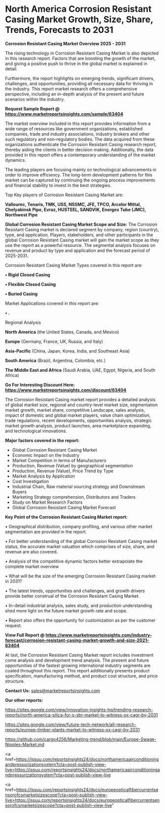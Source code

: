  # North America Corrosion Resistant Casing Market Growth, Size, Share, Trends, Forecasts to 2031

<Strong> Corrosion Resistant Casing Market Overview 2025 - 2031</strong>

The rising technology in Corrosion Resistant Casing Market is also depicted in this research report. Factors that are boosting the growth of the market, and giving a positive push to thrive in the global market is explained in detail.

Furthermore, the report highlights on emerging trends, significant drivers, challenges, and opportunities, providing all necessary data for thriving in the industry. This report market research offers a comprehensive perspective, including an in-depth analysis of the present and future scenarios within the industry.

<strong>Request Sample Report @ <a href=https://www.marketreportsinsights.com/sample/63404>https://www.marketreportsinsights.com/sample/63404</a></strong>

The market overview included in this report provides information from a wide range of resources like government organizations, established companies, trade and industry associations, industry brokers and other such regulatory and non-regulatory bodies. The data acquired from these organizations authenticate the Corrosion Resistant Casing research report, thereby aiding the clients in better decision making. Additionally, the data provided in this report offers a contemporary understanding of the market dynamics.

The leading players are focusing mainly on technological advancements in order to improve efficiency. The long-term development patterns for this market can be captured by continuing the ongoing process improvements and financial stability to invest in the best strategies.

Top Key players of Corrosion Resistant Casing Market are:

<strong>Vallourec, Tenaris, TMK, USS, NSSMC, JFE, TPCO, Arcelor Mittal, Chelyabinsk Pipe, Evraz, HUSTEEL, SANDVIK, Energex Tube (JMC), Northwest Pipe</strong>

<strong><b>Global Corrosion Resistant Casing Market Scope and Size:</b></strong>
The Corrosion Resistant Casing market is declared segment by company, region (country), type, and application. Players, stakeholders, and other participants in the global Corrosion Resistant Casing market will gain the market scope as they use the report as a powerful resource. The segmental analysis focuses on revenue and product by type and application and the forecast period of 2025-2031.

Corrosion Resistant Casing Market Types covered in this report are:

<strong>• Rigid Closed Casing

• Flexible Closed Casing

• Buried Casing</strong>

Market Applications covered in this report are:

<strong>• .</strong> 

Regional Analysis

<strong>North America</strong> (the United States, Canada, and Mexico)

<strong>Europe</strong> (Germany, France, UK, Russia, and Italy)

<strong>Asia-Pacific</strong> (China, Japan, Korea, India, and Southeast Asia)

<strong>South America</strong> (Brazil, Argentina, Colombia, etc.)

<strong>The Middle East and Africa</strong> (Saudi Arabia, UAE, Egypt, Nigeria, and South Africa)

<strong>Go For Interesting Discount Here: <a href=https://www.marketreportsinsights.com/discount/63404>https://www.marketreportsinsights.com/discount/63404</a></strong>

The Corrosion Resistant Casing market report provides a detailed analysis of global market size, regional and country-level market size, segmentation market growth, market share, competitive Landscape, sales analysis, impact of domestic and global market players, value chain optimization, trade regulations, recent developments, opportunities analysis, strategic market growth analysis, product launches, area marketplace expanding, and technological innovations.

<strong><b>Major factors covered in the report:</b></strong>
<ul>
  <li>Global Corrosion Resistant Casing Market </li>
  <li>Economic Impact on the Industry</li>
  <li>Market Competition in terms of Manufacturers</li>
  <li>Production, Revenue (Value) by geographical segmentation</li>
  <li>Production, Revenue (Value), Price Trend by Type</li>
  <li>Market Analysis by Application</li>
  <li>Cost Investigation</li>
  <li>Industrial Chain, Raw material sourcing strategy and Downstream Buyers</li>
  <li>Marketing Strategy comprehension, Distributors and Traders</li>
  <li>Study on Market Research Factors</li>
  <li>Global Corrosion Resistant Casing Market Forecast</li>
</ul>

<strong><b>Key Point of the Corrosion Resistant Casing Market report:</b></strong>

• Geographical distribution, company profiling, and various other market segmentation are provided in the report.

• For better understanding of the global Corrosion Resistant Casing market status, the accurate market valuation which comprises of size, share, and revenue are also covered.

• Analysis of the competitive dynamic factors better extrapolate the complete market overview

• What will be the size of the emerging Corrosion Resistant Casing market in 2031?

• The latest trends, opportunities and challenges, and growth drivers provide better construal of the Corrosion Resistant Casing Market.

• In-detail industrial analysis, sales study, and production understanding shed more light on the future market growth rate and scope.

• Report also offers the opportunity for customization as per the customer request.

<strong><b>View Full Report @ <a href=https://www.marketreportsinsights.com/industry-forecast/corrosion-resistant-casing-market-growth-and-size-2021-63404>https://www.marketreportsinsights.com/industry-forecast/corrosion-resistant-casing-market-growth-and-size-2021-63404</a></b></strong>


At last, the Corrosion Resistant Casing Market report includes investment come analysis and development trend analysis. The present and future opportunities of the fastest growing international industry segments are coated throughout this report. This report additionally presents product specification, manufacturing method, and product cost structure, and price structure.

<strong>Contact Us:</strong>
sales@marketreportsinsights.com

<strong>Our other reports:</strong>

<a href=https://sites.google.com/view/innovation-insights-hq/trending-research-reports/north-america-silica-for-s-sbr-market-to-witness-xx-cagr-by-2031>https://sites.google.com/view/innovation-insights-hq/trending-research-reports/north-america-silica-for-s-sbr-market-to-witness-xx-cagr-by-2031</a>

<a href=https://sites.google.com/view/future-tech-network/all-research-reports/europe-timber-plants-market-to-witness-xx-cagr-by-2031>https://sites.google.com/view/future-tech-network/all-research-reports/europe-timber-plants-market-to-witness-xx-cagr-by-2031</a>

<a href=https://github.com/cargo4256/Marketing-trend/blob/main/Europe-Swage-Nipples-Market.md>https://github.com/cargo4256/Marketing-trend/blob/main/Europe-Swage-Nipples-Market.md</a>

<a href=https://issuu.com/reportsinsights24/docs/northamericaairconditioningandpressurizationsystem?cta=post-publish-view-live>https://issuu.com/reportsinsights24/docs/northamericaairconditioningandpressurizationsystem?cta=post-publish-view-live</a>

<a href=https://issuu.com/reportsinsights24/docs/europeopticalfibercurrentsensorofcsmarketsizescope?cta=post-publish-view-live>https://issuu.com/reportsinsights24/docs/europeopticalfibercurrentsensorofcsmarketsizescope?cta=post-publish-view-live</a>"
